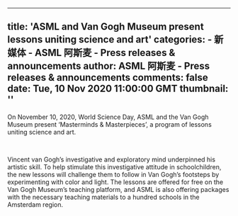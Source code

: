 
---
title: 'ASML and Van Gogh Museum present lessons uniting science and art'
categories: 
    - 新媒体
    - ASML 阿斯麦 - Press releases & announcements
author: ASML 阿斯麦 - Press releases & announcements
comments: false
date: Tue, 10 Nov 2020 11:00:00 GMT
thumbnail: ''
---

<div>   
<div class="container-fluid no-container-gutters">
<div class="row">
<div class="longcopy__col col-12 col-md-8 offset-md-2">
<p>On November 10, 2020, World Science Day, ASML and the Van Gogh Museum present ‘Masterminds & Masterpieces’, a program of lessons uniting science and art.</p> <br> <p>Vincent van Gogh’s investigative and exploratory mind underpinned his artistic skill. To help stimulate this investigative attitude in schoolchildren, the new lessons will challenge them to follow in Van Gogh’s footsteps by experimenting with color and light. The lessons are offered for free on the Van Gogh Museum’s teaching platform, and ASML is also offering packages with the necessary teaching materials to a hundred schools in the Amsterdam region.</p>
</div>
</div>
</div>
  
</div>
            